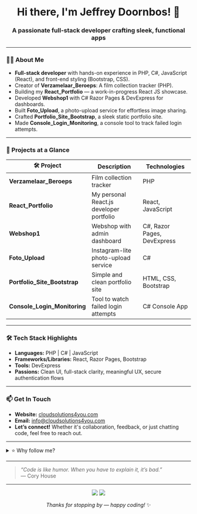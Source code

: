 <!--
**JeffreyDoornbos/JeffreyDoornbos** is a ✨ portfolio README ✨
-->

<h1 align="center">Hi there, I'm Jeffrey Doornbos! 👋</h1>
<h3 align="center">A passionate full-stack developer crafting sleek, functional apps</h3>

<!-- <p align="center">
  <img src="https://github.com/JeffreyDoornbos/JeffreyDoornbos/blob/main/Hi.gif" width="40px">
</p> -->

---

### 👨‍💻 About Me
-  **Full-stack developer** with hands-on experience in PHP, C#, JavaScript (React), and front-end styling (Bootstrap, CSS).
-  Creator of **Verzamelaar_Beroeps**: A film collection tracker (PHP).
-  Building my **React_Portfolio** — a work-in-progress React JS showcase.
-  Developed **Webshop1** with C# Razor Pages & DevExpress for dashboards.
-  Built **Foto_Upload**, a photo-upload service for effortless image sharing.
-  Crafted **Portfolio_Site_Bootstrap**, a sleek static portfolio site.
-  Made **Console_Login_Monitoring**, a console tool to track failed login attempts.

---

### 🚀 Projects at a Glance

| 🛠 Project                     | Description                                        | Technologies                    |
|-------------------------------|----------------------------------------------------|----------------------------------|
| **Verzamelaar_Beroeps**       | Film collection tracker                            | PHP                             |
| **React_Portfolio**           | My personal React.js developer portfolio            | React, JavaScript                |
| **Webshop1**                  | Webshop with admin dashboard                       | C#, Razor Pages, DevExpress     |
| **Foto_Upload**               | Instagram-lite photo-upload service                | C#                              |
| **Portfolio_Site_Bootstrap**  | Simple and clean portfolio site                    | HTML, CSS, Bootstrap            |
| **Console_Login_Monitoring**  | Tool to watch failed login attempts                | C# Console App                  |

---

### 🛠 Tech Stack Highlights
-  **Languages:** PHP | C# | JavaScript  
-  **Frameworks/Libraries:** React, Razor Pages, Bootstrap  
-  **Tools:** DevExpress  
-  **Passions:** Clean UI, full-stack clarity, meaningful UX, secure authentication flows  

---

### 📫 Get In Touch
-  **Website:** [cloudsolutions4you.com](https://cloudsolutions4you.com)  
-  **Email:** info@cloudsolutions4you.com  
-  **Let’s connect!** Whether it's collaboration, feedback, or just chatting code, feel free to reach out.  

---

<details>
<summary>⭐ Why follow me?</summary>

- I love making useful apps that are clean in design **and** functional.  
- Always keen to learn new tools and improve my skillset.  
- Open to contributions, feedback, and collaboration—so don’t be shy!  

</details>

---

> _“Code is like humor. When you have to explain it, it’s bad.”_  
> — Cory House  

---

<p align="center">
  <img src="https://github-readme-stats.vercel.app/api/top-langs/?username=JeffreyDoornbos&theme=radical&hide_langs_below=1" />
  <img src="https://github-readme-stats.vercel.app/api?username=JeffreyDoornbos&show_icons=true&theme=radical&hide_title=1" />
</p>

<p align="center">
  <em>Thanks for stopping by — happy coding!</em> ✨
</p>